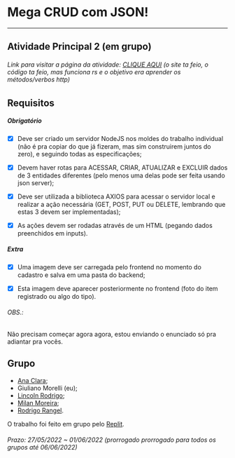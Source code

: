# Mega CRUD com JSON!  

---  

## Atividade Principal 2 (em grupo)  

###### Link para visitar a página da atividade: [CLIQUE AQUI](https://mega-crud-com-json.herokuapp.com/) (o site ta feio, o código ta feio, mas funciona rs e o objetivo era aprender os métodos/verbos http)

## Requisitos  

##### Obrigatório  

- [x] Deve ser criado um servidor NodeJS nos moldes do trabalho individual (não é pra copiar do que já fizeram, mas sim construirem juntos do zero), e seguindo todas as especificações;  

- [x] Devem haver rotas para ACESSAR, CRIAR, ATUALIZAR e EXCLUIR dados de 3 entidades diferentes (pelo menos uma delas pode ser feita usando json server);  

- [x] Deve ser utilizada a biblioteca AXIOS para acessar o servidor local e realizar a ação necessária (GET, POST, PUT ou DELETE, lembrando que estas 3 devem ser implementadas);  

- [x] As ações devem ser rodadas através de um HTML (pegando dados preenchidos em inputs).  

##### Extra  

- [x] Uma imagem deve ser carregada pelo frontend no momento do cadastro e salva em uma pasta do backend;  

- [x] Esta imagem deve aparecer posteriormente no frontend (foto do item registrado ou algo do tipo).  

###### OBS.:

Não precisam começar agora agora, estou enviando o enunciado só pra adiantar pra vocês.

## Grupo  
- [Ana Clara](https://github.com/acbarbeta);  
- Giuliano Morelli (eu);  
- [Lincoln Rodrigo](https://github.com/LinkolnR);  
- [Milan Moreira](https://github.com/Milan-Cruz);  
- [Rodrigo Rangel](https://github.com/rodrigo-rngl).  

O trabalho foi feito em grupo pelo [Replit](https://replit.com/@Giunossauro/AtvPrincipal2).  

###### Prazo: 27/05/2022 ~ 01/06/2022 (prorrogado prorrogado para todos os grupos até 06/06/2022)  
